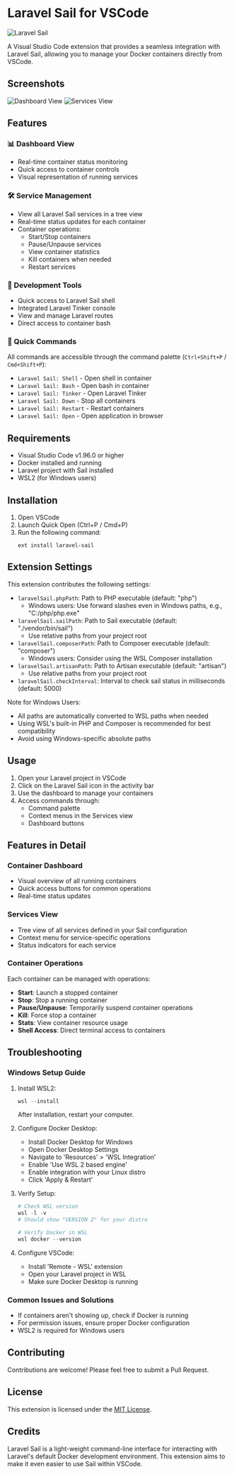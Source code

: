 # Laravel Sail for VSCode

![Laravel Sail](images/icon.png)

A Visual Studio Code extension that provides a seamless integration with Laravel Sail, allowing you to manage your Docker containers directly from VSCode.

## Screenshots

![Dashboard View](images/screen-shot1.png)
![Services View](images/screen-shot2.png)

## Features

### 📊 Dashboard View
- Real-time container status monitoring
- Quick access to container controls
- Visual representation of running services

### 🛠 Service Management
- View all Laravel Sail services in a tree view
- Real-time status updates for each container
- Container operations:
  - Start/Stop containers
  - Pause/Unpause services
  - View container statistics
  - Kill containers when needed
  - Restart services

### 🔧 Development Tools
- Quick access to Laravel Sail shell
- Integrated Laravel Tinker console
- View and manage Laravel routes
- Direct access to container bash

### 🚀 Quick Commands
All commands are accessible through the command palette (`Ctrl+Shift+P` / `Cmd+Shift+P`):
- `Laravel Sail: Shell` - Open shell in container
- `Laravel Sail: Bash` - Open bash in container
- `Laravel Sail: Tinker` - Open Laravel Tinker
- `Laravel Sail: Down` - Stop all containers
- `Laravel Sail: Restart` - Restart containers
- `Laravel Sail: Open` - Open application in browser

## Requirements

- Visual Studio Code v1.96.0 or higher
- Docker installed and running
- Laravel project with Sail installed
- WSL2 (for Windows users)

## Installation

1. Open VSCode
2. Launch Quick Open (Ctrl+P / Cmd+P)
3. Run the following command:
   ```
   ext install laravel-sail
   ```

## Extension Settings

This extension contributes the following settings:

- `laravelSail.phpPath`: Path to PHP executable (default: "php")
  - Windows users: Use forward slashes even in Windows paths, e.g., "C:/php/php.exe"
- `laravelSail.sailPath`: Path to Sail executable (default: "./vendor/bin/sail")
  - Use relative paths from your project root
- `laravelSail.composerPath`: Path to Composer executable (default: "composer")
  - Windows users: Consider using the WSL Composer installation
- `laravelSail.artisanPath`: Path to Artisan executable (default: "artisan")
  - Use relative paths from your project root
- `laravelSail.checkInterval`: Interval to check sail status in milliseconds (default: 5000)

Note for Windows Users:
- All paths are automatically converted to WSL paths when needed
- Using WSL's built-in PHP and Composer is recommended for best compatibility
- Avoid using Windows-specific absolute paths

## Usage

1. Open your Laravel project in VSCode
2. Click on the Laravel Sail icon in the activity bar
3. Use the dashboard to manage your containers
4. Access commands through:
   - Command palette
   - Context menus in the Services view
   - Dashboard buttons

## Features in Detail

### Container Dashboard
- Visual overview of all running containers
- Quick access buttons for common operations
- Real-time status updates

### Services View
- Tree view of all services defined in your Sail configuration
- Context menu for service-specific operations
- Status indicators for each service

### Container Operations
Each container can be managed with operations:
- **Start**: Launch a stopped container
- **Stop**: Stop a running container
- **Pause/Unpause**: Temporarily suspend container operations
- **Kill**: Force stop a container
- **Stats**: View container resource usage
- **Shell Access**: Direct terminal access to containers

## Troubleshooting

### Windows Setup Guide
1. Install WSL2:
   ```powershell
   wsl --install
   ```
   After installation, restart your computer.

2. Configure Docker Desktop:
   - Install Docker Desktop for Windows
   - Open Docker Desktop Settings
   - Navigate to 'Resources' > 'WSL Integration'
   - Enable 'Use WSL 2 based engine'
   - Enable integration with your Linux distro
   - Click 'Apply & Restart'

3. Verify Setup:
   ```powershell
   # Check WSL version
   wsl -l -v
   # Should show "VERSION 2" for your distro

   # Verify Docker in WSL
   wsl docker --version
   ```

4. Configure VSCode:
   - Install 'Remote - WSL' extension
   - Open your Laravel project in WSL
   - Make sure Docker Desktop is running

### Common Issues and Solutions
- If containers aren't showing up, check if Docker is running
- For permission issues, ensure proper Docker configuration
- WSL2 is required for Windows users

## Contributing

Contributions are welcome! Please feel free to submit a Pull Request.

## License

This extension is licensed under the [MIT License](LICENSE).

## Credits

Laravel Sail is a light-weight command-line interface for interacting with Laravel's default Docker development environment. This extension aims to make it even easier to use Sail within VSCode.
